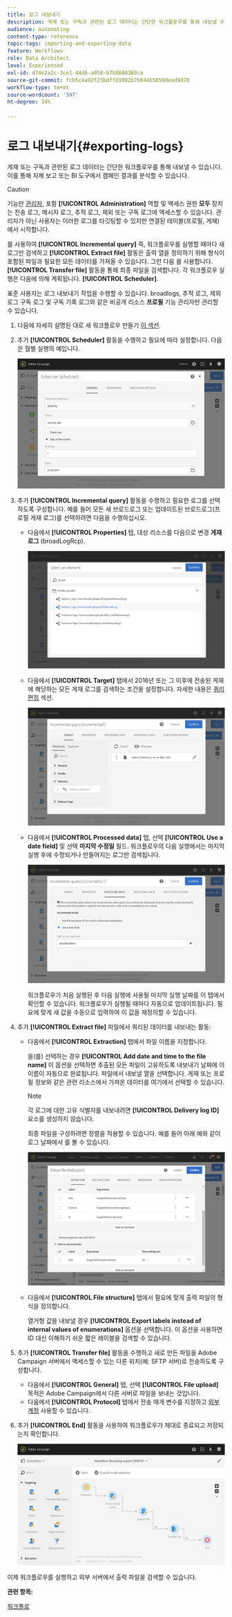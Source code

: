 ```yaml
---
title: 로그 내보내기
description: 게재 또는 구독과 관련된 로그 데이터는 간단한 워크플로우를 통해 내보낼 수 있습니다.
audience: automating
content-type: reference
topic-tags: importing-and-exporting-data
feature: Workflows
role: Data Architect
level: Experienced
exl-id: d74e2a2c-3ce1-44d6-a058-67b0600360ca
source-git-commit: fcb5c4a92f23bdffd1082b7b044b5859dead9d70
workflow-type: tm+mt
source-wordcount: '597'
ht-degree: 14%

---
```


# 로그 내보내기{#exporting-logs}

게재 또는 구독과 관련된 로그 데이터는 간단한 워크플로우를 통해 내보낼 수 있습니다. 이를 통해 자체 보고 또는 BI 도구에서 캠페인 결과를 분석할 수 있습니다.

>[!CAUTION]
>
>기능만 [관리자](../../administration/using/users-management.md#functional-administrators), 포함 **[!UICONTROL Administration]** 역할 및 액세스 권한 **모두** 장치는 전송 로그, 메시지 로그, 추적 로그, 제외 또는 구독 로그에 액세스할 수 있습니다. 관리자가 아닌 사용자는 이러한 로그를 타깃팅할 수 있지만 연결된 테이블(프로필, 게재)에서 시작합니다.

를 사용하여 **[!UICONTROL Incremental query]** 즉, 워크플로우를 실행할 때마다 새 로그만 검색하고 **[!UICONTROL Extract file]** 활동은 출력 열을 정의하기 위해 형식이 포함된 파일과 필요한 모든 데이터를 가져올 수 있습니다. 그런 다음 를 사용합니다. **[!UICONTROL Transfer file]** 활동을 통해 최종 파일을 검색합니다. 각 워크플로우 실행은 다음에 의해 계획됩니다. **[!UICONTROL Scheduler]**.

표준 사용자는 로그 내보내기 작업을 수행할 수 있습니다. broadlogs, 추적 로그, 제외 로그 구독 로그 및 구독 기록 로그와 같은 비공개 리소스 **프로필** 기능 관리자만 관리할 수 있습니다.

1. 다음에 자세히 설명된 대로 새 워크플로우 만들기 [이 섹션](../../automating/using/building-a-workflow.md#creating-a-workflow).
1. 추가 **[!UICONTROL Scheduler]** 활동을 수행하고 필요에 따라 설정합니다. 다음은 월별 실행의 예입니다.

   ![](assets/export_logs_scheduler.png)

1. 추가 **[!UICONTROL Incremental query]** 활동을 수행하고 필요한 로그를 선택하도록 구성합니다. 예를 들어 모든 새 브로드로그 또는 업데이트된 브로드로그(프로필 게재 로그)를 선택하려면 다음을 수행하십시오.

   * 다음에서 **[!UICONTROL Properties]** 탭, 대상 리소스를 다음으로 변경 **게재 로그** (broadLogRcp).

      ![](assets/export_logs_query_properties.png)

   * 다음에서 **[!UICONTROL Target]** 탭에서 2016년 또는 그 이후에 전송된 게재에 해당하는 모든 게재 로그를 검색하는 조건을 설정합니다. 자세한 내용은 [쿼리 편집](../../automating/using/editing-queries.md#creating-queries) 섹션.

      ![](assets/export_logs_query_target.png)

   * 다음에서 **[!UICONTROL Processed data]** 탭, 선택 **[!UICONTROL Use a date field]** 및 선택 **마지막 수정일** 필드. 워크플로우의 다음 실행에서는 마지막 실행 후에 수정되거나 만들어지는 로그만 검색됩니다.

      ![](assets/export_logs_query_processeddata.png)

      워크플로우가 처음 실행된 후 다음 실행에 사용될 마지막 실행 날짜를 이 탭에서 확인할 수 있습니다. 워크플로우가 실행될 때마다 자동으로 업데이트됩니다. 필요에 맞게 새 값을 수동으로 입력하여 이 값을 재정의할 수 있습니다.

1. 추가 **[!UICONTROL Extract file]** 파일에서 쿼리된 데이터를 내보내는 활동:

   * 다음에서 **[!UICONTROL Extraction]** 탭에서 파일 이름을 지정합니다.

      을(를) 선택하는 경우 **[!UICONTROL Add date and time to the file name]** 이 옵션을 선택하면 추출된 모든 파일이 고유하도록 내보내기 날짜에 이 이름이 자동으로 완료됩니다. 파일에서 내보낼 열을 선택합니다. 게재 또는 프로필 정보와 같은 관련 리소스에서 가져온 데이터를 여기에서 선택할 수 있습니다.

      >[!NOTE]
      >
      >각 로그에 대한 고유 식별자를 내보내려면 **[!UICONTROL Delivery log ID]** 요소를 생성하지 않습니다.

      최종 파일을 구성하려면 정렬을 적용할 수 있습니다. 예를 들어 아래 예와 같이 로그 날짜에서 를 볼 수 있습니다.

      ![](assets/export_logs_extractfile_extraction.png)

   * 다음에서 **[!UICONTROL File structure]** 탭에서 필요에 맞게 출력 파일의 형식을 정의합니다.

      열거형 값을 내보낼 경우 **[!UICONTROL Export labels instead of internal values of enumerations]** 옵션을 선택합니다. 이 옵션을 사용하면 ID 대신 이해하기 쉬운 짧은 레이블을 검색할 수 있습니다.

1. 추가 **[!UICONTROL Transfer file]** 활동을 수행하고 새로 만든 파일을 Adobe Campaign 서버에서 액세스할 수 있는 다른 위치(예: SFTP 서버)로 전송하도록 구성합니다.

   * 다음에서 **[!UICONTROL General]** 탭, 선택 **[!UICONTROL File upload]** 목적은 Adobe Campaign에서 다른 서버로 파일을 보내는 것입니다.
   * 다음에서 **[!UICONTROL Protocol]** 탭에서 전송 매개 변수를 지정하고 [외부 계정](../../administration/using/external-accounts.md#creating-an-external-account) 사용할 수 있습니다.

1. 추가 **[!UICONTROL End]** 활동을 사용하여 워크플로우가 제대로 종료되고 저장되는지 확인합니다.

   ![](assets/export_logs_example_workflow.png)

이제 워크플로우를 실행하고 외부 서버에서 출력 파일을 검색할 수 있습니다.

**관련 항목:**

[워크플로](../../automating/using/get-started-workflows.md)
